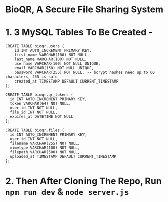 # BioQR, A Secure File Sharing System

# 1. 3 MySQL Tables To Be Created -
```
CREATE TABLE bioqr.users (
    id INT AUTO_INCREMENT PRIMARY KEY,
    first_name VARCHAR(100) NOT NULL,
    last_name VARCHAR(100) NOT NULL,
    username VARCHAR(100) NOT NULL UNIQUE,
    email VARCHAR(150) NOT NULL UNIQUE,
    password VARCHAR(255) NOT NULL, -- bcrypt hashes need up to 60 characters, 255 is safe
    created_at TIMESTAMP DEFAULT CURRENT_TIMESTAMP
);

CREATE TABLE bioqr.qr_tokens (
  id INT AUTO_INCREMENT PRIMARY KEY,
  token VARCHAR(64) NOT NULL,
  user_id INT NOT NULL,
  file_id INT NOT NULL,
  expires_at DATETIME NOT NULL
);

CREATE TABLE bioqr.files (
  id INT AUTO_INCREMENT PRIMARY KEY,
  user_id INT NOT NULL,
  filename VARCHAR(255) NOT NULL,
  mimetype VARCHAR(100) NOT NULL,
  filepath VARCHAR(500) NOT NULL,
  uploaded_at TIMESTAMP DEFAULT CURRENT_TIMESTAMP
);
```
# 2. Then After Cloning The Repo, Run ``npm run dev`` & ``node server.js``

